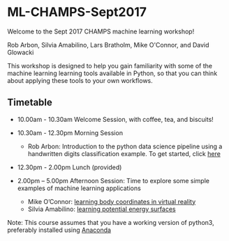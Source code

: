 # ML-CHAMPS-Sept2017

Welcome to the Sept 2017 CHAMPS machine learning workshop!

Rob Arbon, Silvia Amabilino, Lars Bratholm, Mike O'Connor, and David Glowacki

This workshop is designed to help you gain familiarity with some of the machine learning learning tools available in Python, so that you can think about applying these tools to your own workflows.

## Timetable
* 10.00am - 10.30am Welcome Session, with coffee, tea, and biscuits!

* 10.30am - 12.30pm Morning Session
    * Rob Arbon: Introduction to the python data science pipeline using a handwritten digits classification example. To get started, click [here](digitClassification/digits.md)

* 12.30pm - 2.00pm Lunch (provided)

* 2.00pm – 5.00pm Afternoon Session: Time to explore some simple examples of machine learning applications
    * Mike O’Connor: [learning body coordinates in virtual reality](vr/learningBodyPose.md)
    * Silvia Amabilino: [learning potential energy surfaces](pes/learningPESs.md)

Note: This course assumes that you have a working version of python3, preferably installed using [Anaconda](https://www.continuum.io/downloads)



